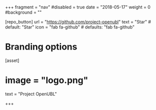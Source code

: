+++
fragment = "nav"
#disabled = true
date = "2018-05-17"
weight = 0
#background = ""

[repo_button]
  url = "https://github.com/project-openubl"
  text = "Star" # default: "Star"
  icon = "fab fa-github" # defaults: "fab fa-github"

# Branding options
[asset]
#  image = "logo.png"
  text = "Project OpenUBL"

+++
